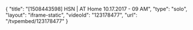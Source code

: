 {
    "title": "[1508443598] HSN | AT Home 10.17.2017 - 09 AM",
    "type": "solo",
    "layout": "iframe-static",
    "videoId": "123178477",
    "url": "\/tvpembed\/123178477"
}
